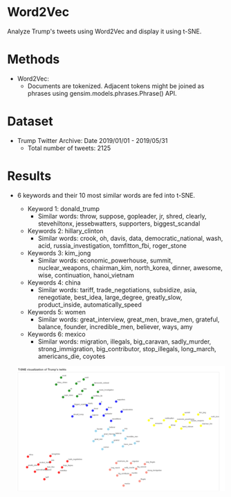 [tsne_trump_tweets]: https://github.com/Brandon-HY-Lin/word2vec/blob/master/english_twitter/figures/bokeh_plot_trump_tweets.png "t-SNE of Trump's tweets"

# Word2Vec
Analyze Trump's tweets using Word2Vec and display it using t-SNE.

# Methods
  - Word2Vec:
    - Documents are tokenized. Adjacent tokens might be joined as phrases using gensim.models.phrases.Phrase() API.

# Dataset
  - Trump Twitter Archive: Date 2019/01/01 - 2019/05/31
    - Total number of tweets: 2125


# Results
  - 6 keywords and their 10 most similar words are fed into t-SNE.
    - Keyword 1: donald_trump
      - Similar words: throw, suppose, gopleader, jr, shred, clearly, stevehiltonx, jessebwatters, supporters, biggest_scandal
    - Keywords 2: hillary_clinton
      - Similar words: crook, oh, davis, data, democratic_national, wash, acid, russia_investigation, tomfitton_fbi, roger_stone
    - Keywords 3: kim_jong
      - Similar words: economic_powerhouse, summit, nuclear_weapons, chairman_kim, north_korea, dinner, awesome, wise, continuation, hanoi_vietnam
    - Keywords 4: china
      - Similar words: tariff, trade_negotiations, subsidize, asia, renegotiate, best_idea, large_degree, greatly_slow, product_inside, automatically_speed
    - Keywords 5: women
      - Similar words: great_interview, great_men, brave_men, grateful, balance, founder, incredible_men, believer, ways, amy
    - Keywords 6: mexico
      - Similar words: migration, illegals, big_caravan, sadly_murder, strong_immigration, big_contributor, stop_illegals, long_march, americans_die, coyotes
      
      
    ![t-SNE of Trump's tweets][tsne_trump_tweets]
